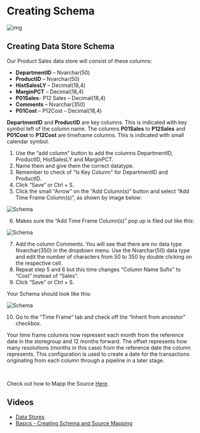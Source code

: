 
# Creating Schema

![img](https://profitbasedocs.blob.core.windows.net/images/datastores.png)


##	Creating Data Store Schema 

Our Product Sales data store will consist of these columns: 

-	**DepartmentID** – Nvarchar(50) 
-	**ProductID** – Nvarchar(50) 
-	**HistSalesLY** – Decimal(18,4)
-	**MarginPCT** – Decimal(18,4) 
-	**P01Sales**- P12 Sales – Decimal(18,4) 
-	**Comments** – Nvarchar(350) 
-	**P01Cost** – P12Cost – Decimal(18,4)

**DepartmentID** and **ProductID** are key columns. This is indicated with key symbol left of the column name. The columns **P01Sales** to **P12Sales** and **P01Cost** to **P12Cost** are timeframe columns. This is indicated with small calendar symbol.

1.	Use the “add column” button to add the columns DepartmentID, ProductID, HistSalesLY and MarginPCT. 
2.	 Name them and give them the correct datatype. 
3.	Remember to check of “Is Key Column” for DepartmentID and ProductID.
4.	Click “Save” or Ctrl + S.
 
5.	Click the small “Arrow” on the “Add Column(s)” button and select “Add Time Frame Column(s)”, as shown by image below:

![Schema](https://profitbasedocs.blob.core.windows.net/images/DSschema1.png)

6.	Makes sure the “Add Time Frame Column(s)” pop up is filed out like this:

![Schema](https://profitbasedocs.blob.core.windows.net/images/DSschema2.png)

7.	Add the column Comments. You will see that there are no data type Nvarchar(350) in the dropdown menu. Use the Nvarchar(50) data type and edit the number of characters from 50 to 350 by double clicking on the respective cell.
8.	Repeat step 5 and 6 but this time changes “Column Name Sufix” to “Cost” instead of “Sales”.
9.	Click “Save” or Ctrl + S.

Your Schema should look like this: 

![Schema](https://profitbasedocs.blob.core.windows.net/images/DSschema3.png)

10.	Go to the “Time Frame” tab and check off the “Inherit from ancestor” checkbox.

Your time frame columns now represent each month from the reference date in the storegroup and 12 months forward. The offset represents how many resolutions (months in this case) from the reference date the column represents. This configuration is used to create a date for the transactions originating from each column through a pipeline in a later stage. 

<br/>

Check out how to Mapp the Source [Here](sourcemapping.md).

## Videos
* [Data Stores](../../videos/datastores.md)
* [Basics - Creating Schema and Source Mapping](https://profitbasedocs.blob.core.windows.net/videos/DS%20Basic%20-Creating%20Schema%20and%20source%20maping.mp4)